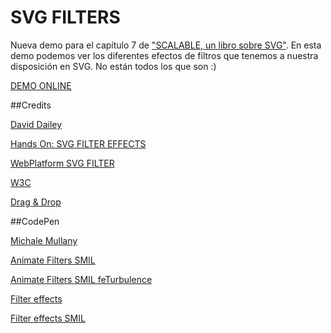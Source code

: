 SVG FILTERS
============


Nueva demo para el capítulo 7 de ["SCALABLE, un libro sobre SVG"](https://leanpub.com/scalable/). En esta demo podemos ver los diferentes efectos de filtros que tenemos a nuestra disposición en SVG. No están todos los que son :)

[DEMO ONLINE](http://jorgeatgu.github.io/svg-filters/)

##Credits

[David Dailey ](http://srufaculty.sru.edu/david.dailey/svg/#Filters)

[Hands On: SVG FILTER EFFECTS](http://ie.microsoft.com/testdrive/Graphics/hands-on-css3/hands-on_svg-filter-effects.htm)

[WebPlatform SVG FILTER](http://docs.webplatform.org/wiki/svg/tutorials/smarter_svg_filters)

[W3C](http://www.w3.org/TR/SVG/filters.html)

[Drag & Drop](https://github.com/remy/html5demos)

##CodePen

[Michale Mullany](http://codepen.io/mullany/)

[Animate Filters SMIL](http://codepen.io/jorgeatgu/pen/Ayevf)

[Animate Filters SMIL feTurbulence](http://codepen.io/jorgeatgu/pen/npsAq)

[Filter effects](http://codepen.io/jorgeatgu/pen/pJCqc)

[Filter effects SMIL](http://codepen.io/jorgeatgu/pen/jyibl)





